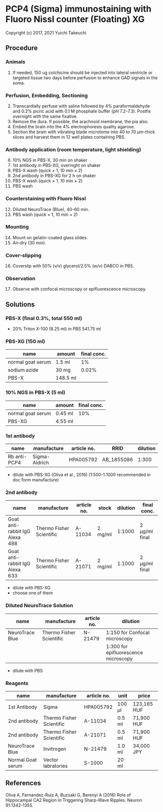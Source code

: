 # PCP4 (Sigma) immunostaining with Fluoro Nissl counter (Floating) XG

Copyright (c) 2017, 2021 Yuichi Takeuchi

## Procedure
### Animals
1. If needed, 150 ug colchicine should be injected into lateral ventricle or targeted tissue two days before perfusion to enhance GAD signals in the soma.

### Perfusion, Embedding, Sectioning
2. Transcardially perfuse with saline followed by 4% paraformaldehyde and 0.2% picric acid with 0.1 M phosphate buffer (pH 7.2–7.3). Postfix overnight with the same fixative.
3. Remove the dura. If possible, the arachnoid membrane, the pia also.
4. Embed the brain into the 4% electrophoresis quality agarose.
5. Section the brain with vibrating blade microtome into 40 to 70 µm-thick slices and harvest them in 12 well plates containing PBS.

### Antibody application (room temperature, light shielding)
6. 10% NGS in PBS-X, 30 min on shaker
7. 1st antibody in PBS-XG, overnight on shaker
8. PBS-X wash (quick × 1, 10 min × 2)
9. 2nd antibody in PBS-XG for 2 h on shaker
10. PBS-X wash (quick × 1, 10 min × 2)
11. PBS wash

### Counterstaining with Fluoro Nissl
12. Diluted NeuroTrace (Blue), 40–60 min.
13. PBS wash (quick × 1, 10 min × 2)

### Mounting
14. Mount on gelatin-coated glass slides.
15. Air-dry (30 min).

### Cover-slipping
16. Coverslip with 50% (v/v) glycerol/2.5% (w/v) DABCO in PBS.

### Observation
17. Observe with confocal microscopy or epifluorescence microscopy.

## Solutions
### PBS-X (final 0.3%, total 550 ml)
- 20% Triton X-100 (8.25 ml) in PBS 541.75 ml

### PBS-XG (150 ml)
| name              | amount   | final conc. |
| ----------------- | -------- | ----------- |
| normal goat serum | 1.5 ml   | 1%          |
| sodium azide      | 30 mg    | 0.02%       |
| PBS-X             | 148.5 ml |             |


### 10% NGS in PBS-X (5 ml)
| name              | amount  | final conc. |
| ----------------- | ------- | ----------- |
| normal goat serum | 0.45 ml | 10%         |
| PBS-XG            | 4.55 ml |             |

### 1st antibody
| name         | manufacture   | article no. | RRID       | dilution |
| ------------ | ------------- | ----------- | ---------- | -------- |
| Rb anti-PCP4 | Sigma-Aldrich | HPA005792   | AB_1855086 | 1:300    |

- dilute with PBS-XG
(Oliva et al., 2016)
(1:500-1:1000 recommended in doc form manufacture)

### 2nd antibody
| name                           | manufacture              | article no. | stock   | dilution | final conc.   |
| ------------------------------ | ------------------------ | ----------- | ------- | -------- | ------------- |
| Goat anti-rabbit IgG Alexa 488 | Thermo Fisher Scientific | A-11034     | 2 mg/ml | 1:1000   | 2 µg/ml final |
| Goat anti-rabbit IgG Alexa 633 | Thermo Fisher Scientific | A-21071     | 2 mg/ml | 1:1000   | 2 µg/ml final |

- dilute with PBS-XG
- choose one of them

### Diluted NeuroTrace Solution
| name            | manufacture              | article no. | dilution                             |
| --------------- | ------------------------ | ----------- | ------------------------------------ |
| NeuroTrace Blue | Thermo Fisher Scientific | N-21479     | 1:150 for Confocal microscopy        |
|                 |                          |             | 1:300 for epifluorescence microscopy |

- dilute with PBS

### Reagents
| name              | manufacture              | article no. | unit   | price       |
| ----------------- | ------------------------ | ----------- | ------ | ----------- |
| 1st Antibody      | Sigma                    | HPA005792   | 100 µl | 123,165 HUF |
| 2nd antibody      | Thermo Fisher Scientific | A-11034     | 0.5 ml | 71,900 HUF  |
| 2nd antibody      | Thermo Fisher Scientific | A-21071     | 0.5 ml | 71,900 HUF  |
| NeuroTrace Blue   | Invitrogen               | N-21479     | 1.0 ml | 34,000 JPY  |
| Normal Goat serum | Vector labratories       | S-1000      | 20 ml  |             |

## References
Oliva A, Fernandez-Ruiz A, Buzsaki G, Berenyi A (2016) Role of Hippocampal CA2 Region in Triggering Sharp-Wave Ripples. Neuron 91:1342-1355.
